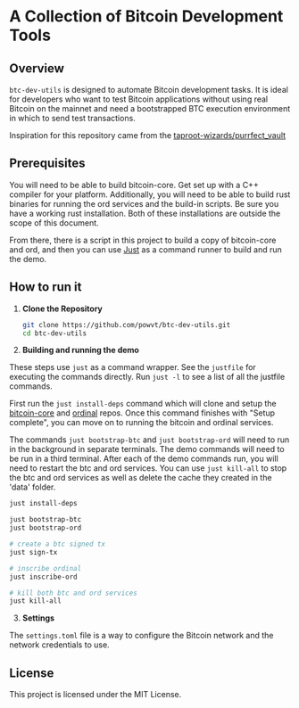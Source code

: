 # A Collection of Bitcoin Development Tools

## Overview

`btc-dev-utils` is designed to automate Bitcoin development tasks. It is ideal for developers who want to test Bitcoin applications without using real Bitcoin on the mainnet and need a bootstrapped BTC execution environment in which to send test transactions.

Inspiration for this repository came from the [taproot-wizards/purrfect_vault](https://github.com/taproot-wizards/purrfect_vault)

## Prerequisites

You will need to be able to build bitcoin-core. Get set up with a C++ compiler for your platform. Additionally, you will need to be able to build rust binaries for running the ord services and the build-in scripts. Be sure you have a working rust installation. Both of these installations are outside the scope of this document.

From there, there is a script in this project to build a copy of bitcoin-core and ord, and then you can use [Just](https://github.com/casey/just) as a command runner to build and run the demo.

## How to run it

1. **Clone the Repository**

   ```sh
   git clone https://github.com/powvt/btc-dev-utils.git
   cd btc-dev-utils
   ```

2. **Building and running the demo**

These steps use `just` as a command wrapper. See the `justfile` for executing the commands directly. Run `just -l` to see a list of all the justfile commands.

First run the `just install-deps` command which will clone and setup the [bitcoin-core](https://github.com/bitcoin/bitcoin) and [ordinal](https://github.com/ordinals/ord) repos. Once this command finishes with "Setup complete", you can move on to running the bitcoin and ordinal services.

The commands `just bootstrap-btc` and `just bootstrap-ord` will need to run in the background in separate terminals. The demo commands will need to be run in a third terminal. After each of the demo commands run, you will need to restart the btc and ord services. You can use `just kill-all` to stop the btc and ord services as well as delete the cache they created in the 'data' folder.

   ```sh
   just install-deps

   just bootstrap-btc
   just bootstrap-ord
   
   # create a btc signed tx
   just sign-tx

   # inscribe ordinal
   just inscribe-ord

   # kill both btc and ord services
   just kill-all
   ```

3. **Settings**

The `settings.toml` file is a way to configure the Bitcoin network and the network credentials to use.


## License

This project is licensed under the MIT License.
